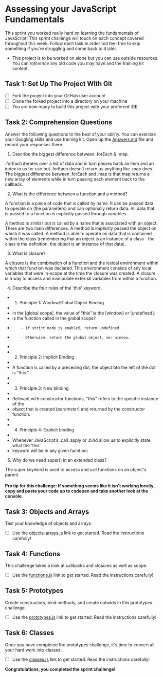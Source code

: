 # Assessing your JavaScript Fundamentals
This sprint you worked really hard on learning the fundamentals of JavaScript! This sprint challenge will touch on each concept covered throughout this week.  Follow each task in order but feel free to skip something if you're struggling and come back to it later.

* This project is to be worked on alone but you can use outside resources. You can _reference_ any old code you may have and the training kit content.

## Task 1: Set Up The Project With Git

* [ ] Fork the project into your GitHub user account
* [ ] Clone the forked project into a directory on your machine
* [ ] You are now ready to build this project with your preferred IDE

## Task 2: Comprehension Questions
Answer the following questions to the best of your ability. You can exercise your Googling skills and use training kit.  Open up the [Answers.md](Answers.md) file and record your responses there.

1. Describe the biggest difference between .forEach & .map.

.forEach iterates over a list of data and in turn passes back an item and an index to us for use but .forEach doesn’t return us anything like .map does. The biggest difference between .forEach and .map is that map returns a new array of elements while in turn passing each element back to the callback.

2. What is the difference between a function and a method?

A function is a piece of code that is called by name. It can be passed data to operate on (the parameters) and can optionally return data. All data that is passed to a function is explicitly passed through variables.

A method is similar but is called by a name that is associated with an object. There are two main differences. A method is implicitly passed the object on which it was called. A method is able to operate on data that is contained within the class (remembering that an object is an instance of a class - the class is the definition, the object is an instance of that data).

3. What is closure?

A closure is the combination of a function and the lexical environment within which that function was declared. This environment consists of any local variables that were in-scope at the time the closure was created. A closure is a way to access and manipulate external variables from within a function.

4. Describe the four rules of the 'this' keyword.

* 1. Principle 1: Window/Global Object Binding 
*
*    In the [global scope], the value of “this” is the [window] or [undefined].
*    Is the function called in the global scope?
*         - If strict mode is enabled, return undefined.
*         - Otherwise, return the global object, ie: window.
*
* 2. Principle 2: Implicit Binding
*
*    A function is called by a preceding dot, the object bto the left of the dot is "this."
*
* 3. Principle 3: New binding
*
*    Relevant with constructor functions, "this" refers to the specific instance of the 
*    object that is created (parameter) and returned by the constructor function.
*
* 4. Principle 4: Explicit binding 
*
*    Whenever JavaScript’s .call .apply or .bind allow us to explicitly state what the 'this' 
*    keyword will be in any given fucntion:

5. Why do we need super() in an extended class?

The super keyword is used to access and call functions on an object's parent.

#### Pro tip for this challenge: If something seems like it isn't working locally, copy and paste your code up to codepen and take another look at the console.

## Task 3: Objects and Arrays
Test your knowledge of objects and arrays. 
* [ ] Use the [objects-arrays.js](challenges/objects-arrays.js) link to get started.  Read the instructions carefully!

## Task 4: Functions
This challenge takes a look at callbacks and closures as well as scope. 
* [ ] Use the [functions.js](challenges/functions.js) link to get started. Read the instructions carefully!

## Task 5: Prototypes
Create constructors, bind methods, and create cuboids in this prototypes challenge.
* [ ] Use the [prototypes.js](challenges/prototypes.js) link to get started. Read the instructions carefully!

## Task 6: Classes
Once you have completed the prototypes challenge, it's time to convert all your hard work into classes.
* [ ] Use the [classes.js](challenges/classes.js) link to get started. Read the instructions carefully!

**Congratulations, you completed the sprint challenge!**
